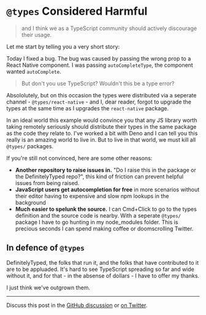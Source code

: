 # `@types` Considered Harmful

> and I think we as a TypeScript community should actively discourage their usage.

Let me start by telling you a very short story:

Today I fixed a bug. The bug was caused by passing the wrong prop to a React Native component. I was passing `autoCompleteType`, the component wanted `autoComplete`.

> But don't you use TypeScript? Wouldn't this be a type error?

Absololutely, but on this occasion the types were distributed via a seperate channel - `@types/react-native` - and I, dear reader, forgot to upgrade the types at the same time as I upgrades the `react-native` package.

In an ideal world this example would convince you that any JS library worth taking remotely seriously should distribute their types in the same package as the code they relate to. I've worked a bit with Deno and I can tell you this really is an amazing world to live in. But to live in that world, we must kill all `@types/` packages.

If you're still not convinced, here are some other reasons:

- **Another repository to raise issues in.** "Do I raise this in the package or the DefinitelyTyped repo?", this kind of friction can prevent helpful issues from being raised.
- **JavaScript users get autocompletion for free** in more scenarios without their editor having to expensive and slow npm lookups in the background
- **Much easier to spelunk the source.** I can Cmd+Click to go to the types definition and the source code is nearby. With a seperate `@types/` package I have to go hunting in my node_modules folder. This is precious seconds I can spend making coffee or doomscrolling Twitter.

## In defence of `@types`

DefinitelyTyped, the folks that run it, and the folks that have contributed to it are to be appluaded. It's hard to see TypeScript spreading so far and wide without it, and for that - in the absense of dollars - I have to offer my thanks.

I just think we've outgrown them.

---

Discuss this post in the [GitHub discussion](https://github.com/tom-sherman/blog/discussions/10) or [on Twitter](https://twitter.com/tomus_sherman/status/1545436204119822336).
